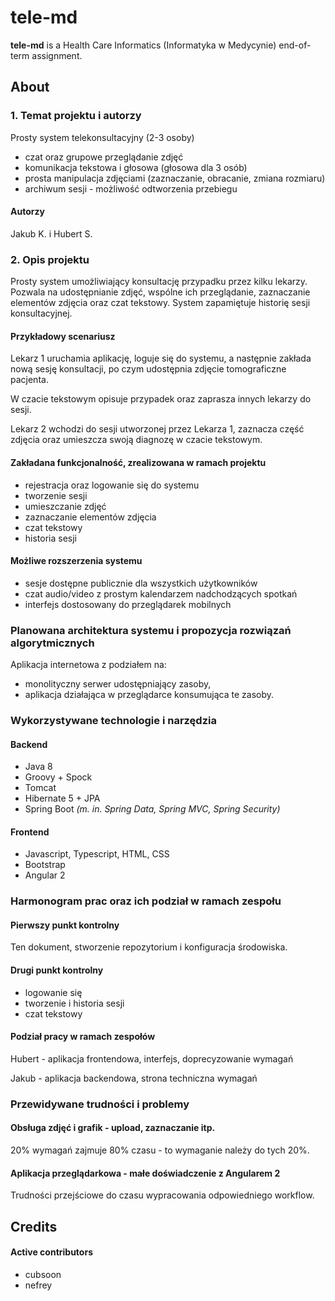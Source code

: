 # tele-md

**tele-md** is a Health Care Informatics (Informatyka w Medycynie) end-of-term assignment.

## About

### 1. Temat projektu i autorzy

Prosty system telekonsultacyjny (2-3 osoby)
* czat oraz grupowe przeglądanie zdjęć
* komunikacja tekstowa i głosowa (głosowa dla 3 osób)
* prosta manipulacja zdjęciami (zaznaczanie, obracanie, zmiana rozmiaru)
* archiwum sesji - możliwość odtworzenia przebiegu

#### Autorzy

Jakub K. i Hubert S.

### 2. Opis projektu

Prosty system umożliwiający konsultację przypadku przez kilku lekarzy. Pozwala na udostępnianie zdjęć, wspólne ich przeglądanie, zaznaczanie elementów zdjęcia oraz czat tekstowy. System zapamiętuje historię sesji konsultacyjnej.

#### Przykładowy scenariusz

Lekarz 1 uruchamia aplikację, loguje się do systemu, a następnie zakłada nową sesję konsultacji, po czym udostępnia zdjęcie tomograficzne pacjenta.

W czacie tekstowym opisuje przypadek oraz zaprasza innych lekarzy do sesji.

Lekarz 2 wchodzi do sesji utworzonej przez Lekarza 1, zaznacza część zdjęcia oraz umieszcza swoją diagnozę w czacie tekstowym.

#### Zakładana funkcjonalność, zrealizowana w ramach projektu

* rejestracja oraz logowanie się do systemu
* tworzenie sesji
* umieszczanie zdjęć
* zaznaczanie elementów zdjęcia
* czat tekstowy
* historia sesji

#### Możliwe rozszerzenia systemu

* sesje dostępne publicznie dla wszystkich użytkowników
* czat audio/video z prostym kalendarzem nadchodzących spotkań
* interfejs dostosowany do przeglądarek mobilnych

### Planowana architektura systemu i propozycja rozwiązań algorytmicznych

Aplikacja internetowa z podziałem na:
* monolityczny serwer udostępniający zasoby,
* aplikacja działająca w przeglądarce konsumująca te zasoby.

### Wykorzystywane technologie i narzędzia

#### Backend
* Java 8
* Groovy + Spock
* Tomcat
* Hibernate 5 + JPA
* Spring Boot *(m. in. Spring Data, Spring MVC, Spring Security)*

#### Frontend
* Javascript, Typescript, HTML, CSS
* Bootstrap
* Angular 2

### Harmonogram prac oraz ich podział w ramach zespołu

#### Pierwszy punkt kontrolny
Ten dokument, stworzenie repozytorium i konfiguracja środowiska.

#### Drugi punkt kontrolny
* logowanie się
* tworzenie i historia sesji
* czat tekstowy

#### Podział pracy w ramach zespołów

Hubert - aplikacja frontendowa, interfejs, doprecyzowanie wymagań

Jakub - aplikacja backendowa, strona techniczna wymagań

### Przewidywane trudności i problemy

#### Obsługa zdjęć i grafik - upload, zaznaczanie itp.
20% wymagań zajmuje 80% czasu - to wymaganie należy do tych 20%.

#### Aplikacja przeglądarkowa - małe doświadczenie z Angularem 2
Trudności przejściowe do czasu wypracowania odpowiedniego workflow.

## Credits

#### Active contributors

* cubsoon
* nefrey
